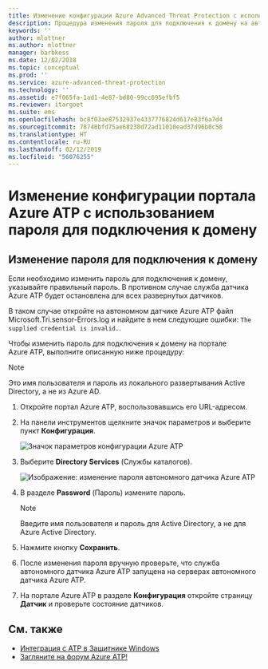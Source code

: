 ```yaml
---
title: Изменение конфигурации Azure Advanced Threat Protection с использованием пароля для подключения к домену | Документы Майкрософт
description: Процедура изменения пароля для подключения к домену на автономном датчике Azure ATP.
keywords: ''
author: mlottner
ms.author: mlottner
manager: barbkess
ms.date: 12/02/2018
ms.topic: conceptual
ms.prod: ''
ms.service: azure-advanced-threat-protection
ms.technology: ''
ms.assetid: e7f065fa-1ad1-4e87-bd80-99cc695efbf5
ms.reviewer: itargoet
ms.suite: ems
ms.openlocfilehash: bc8f03ae87532937e4337776824d617e83f6a7d4
ms.sourcegitcommit: 78748bfd75ae68230d72ad11010ead37d96b0c58
ms.translationtype: HT
ms.contentlocale: ru-RU
ms.lasthandoff: 02/12/2019
ms.locfileid: "56076255"
---
```

# <a name="change-azure-atp-portal-configuration---domain-connectivity-password"></a>Изменение конфигурации портала Azure ATP с использованием пароля для подключения к домену



## <a name="change-the-domain-connectivity-password"></a>Изменение пароля для подключения к домену
Если необходимо изменить пароль для подключения к домену, указывайте правильный пароль. В противном случае служба датчика Azure ATP будет остановлена для всех развернутых датчиков.

В таком случае откройте на автономном датчике Azure ATP файл Microsoft.Tri.sensor-Errors.log и найдите в нем следующие ошибки: `The supplied credential is invalid.`.

Чтобы изменить пароль для подключения к домену на портале Azure ATP, выполните описанную ниже процедуру:

> [!NOTE]
> Это имя пользователя и пароль из локального развертывания Active Directory, а не из Azure AD.

1. Откройте портал Azure ATP, воспользовавшись его URL-адресом.

2. На панели инструментов щелкните значок параметров и выберите пункт **Конфигурация**.

   ![Значок параметров конфигурации Azure ATP](media/atp-config-menu.png)

3. Выберите **Directory Services** (Службы каталогов).

   ![Изображение: изменение пароля автономного датчика Azure ATP](media/directory-services.png)

4. В разделе **Password** (Пароль) измените пароль.

   > [!NOTE]
   > Введите имя пользователя и пароль для Active Directory, а не для Azure Active Directory.

5. Нажмите кнопку **Сохранить**.

6. После изменения пароля вручную проверьте, что служба автономного датчика Azure ATP запущена на серверах автономного датчика Azure ATP.

7. На портале Azure ATP в разделе **Конфигурация** откройте страницу **Датчик** и проверьте состояние датчиков.

## <a name="see-also"></a>См. также

- [Интеграция с ATP в Защитнике Windows](integrate-wd-atp.md)
- [Загляните на форум Azure ATP!](https://aka.ms/azureatpcommunity)